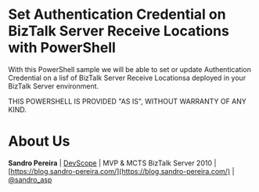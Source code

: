 # Set Authentication Credential on BizTalk Server Receive Locations with PowerShell
With this PowerShell sample we will be able to set or update Authentication Credential on a lisf of BizTalk Server Receive Locationsa deployed in your BizTalk Server environment.
 
THIS POWERSHELL IS PROVIDED "AS IS", WITHOUT WARRANTY OF ANY KIND.

# About Us
**Sandro Pereira** | [DevScope](http://www.devscope.net/) | MVP & MCTS BizTalk Server 2010 | [https://blog.sandro-pereira.com/](https://blog.sandro-pereira.com/) | [@sandro_asp](https://twitter.com/sandro_asp)